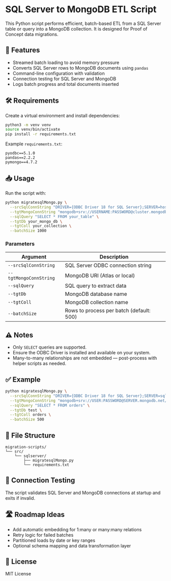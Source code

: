 


# SQL Server to MongoDB ETL Script

This Python script performs efficient, batch-based ETL from a SQL Server table or query into a MongoDB collection. It is designed for Proof of Concept data migrations.

## 🚀 Features

- Streamed batch loading to avoid memory pressure
- Converts SQL Server rows to MongoDB documents using `pandas`
- Command-line configuration with validation
- Connection testing for SQL Server and MongoDB
- Logs batch progress and total documents inserted

## 🛠️ Requirements

Create a virtual environment and install dependencies:

```bash
python3 -m venv venv
source venv/bin/activate
pip install -r requirements.txt
```

Example `requirements.txt`:
```text
pyodbc==5.1.0
pandas==2.2.2
pymongo==4.7.2
```

## 📥 Usage

Run the script with:

```bash
python migratesqlMongo.py \
  --srcSqlConnString "DRIVER={ODBC Driver 18 for SQL Server};SERVER=host;DATABASE=db;UID=user;PWD=pass;Encrypt=yes;TrustServerCertificate=yes" \
  --tgtMongoConnString "mongodb+srv://USERNAME:PASSWORD@cluster.mongodb.net/?retryWrites=true&w=majority" \
  --sqlQuery "SELECT * FROM your_table" \
  --tgtDb your_mongo_db \
  --tgtColl your_collection \
  --batchSize 1000
```

### Parameters

| Argument               | Description                                      |
|------------------------|--------------------------------------------------|
| `--srcSqlConnString`   | SQL Server ODBC connection string                |
| `--tgtMongoConnString` | MongoDB URI (Atlas or local)                     |
| `--sqlQuery`           | SQL query to extract data                        |
| `--tgtDb`              | MongoDB database name                            |
| `--tgtColl`            | MongoDB collection name                          |
| `--batchSize`          | Rows to process per batch (default: 500)         |

## ⚠️ Notes

- Only `SELECT` queries are supported.
- Ensure the ODBC Driver is installed and available on your system.
- Many-to-many relationships are not embedded — post-process with helper scripts as needed.

## ✅ Example

```bash
python migratesqlMongo.py \
  --srcSqlConnString "DRIVER={ODBC Driver 18 for SQL Server};SERVER=sqlserver.example.com;DATABASE=database;UID=user;PWD=password;Encrypt=yes;TrustServerCertificate=yes" \
  --tgtMongoConnString "mongodb+srv://USER:PASSWORD@SERVER.mongodb.net/?retryWrites=true&w=majority" \
  --sqlQuery "SELECT * FROM orders" \
  --tgtDb test \
  --tgtColl orders \
  --batchSize 500
```

## 📂 File Structure

```
migration-scripts/
└── src/
    └── sqlserver/
        ├── migratesqlMongo.py
        └── requirements.txt
```

## 🧪 Connection Testing

The script validates SQL Server and MongoDB connections at startup and exits if invalid.

## 🛣️ Roadmap Ideas

- Add automatic embedding for 1:many or many:many relations
- Retry logic for failed batches
- Partitioned loads by date or key ranges
- Optional schema mapping and data transformation layer

## 📝 License

MIT License
